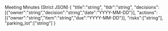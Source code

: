 Meeting Minutes (Strict JSON)
{
  "title":"string",
  "tldr":"string",
  "decisions":[{"owner":"string","decision":"string","date":"YYYY-MM-DD"}],
  "actions":[{"owner":"string","item":"string","due":"YYYY-MM-DD"}],
  "risks":["string"],
  "parking_lot":["string"]
}
